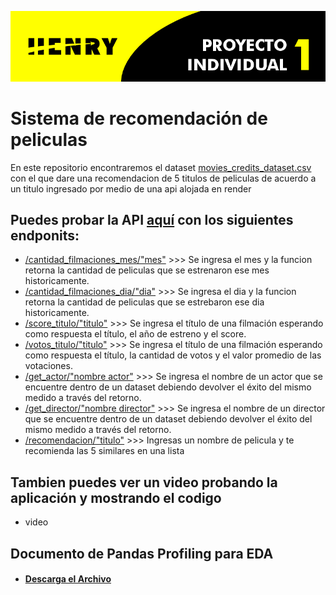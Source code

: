 ![head](https://github.com/Kapuzta/Proyecto_individual_I/blob/280f177649bb0050b6fde830ed5429593654a0a3/titulo.png)

# Sistema de recomendación de peliculas 
En este repositorio encontraremos el dataset [movies_credits_dataset.csv](https://github.com/Kapuzta/Proyecto_individual_I/blob/d6f058193841d2d50b6a575ed97ef24e00787af1/movies_credits_dataset.csv) con el que dare una recomendacion de 5 titulos de peliculas de acuerdo a un titulo ingresado por medio de una api alojada en render

## Puedes probar la API [aquí](https://movies-xvg8.onrender.com) con los siguientes endponits:
  - [/cantidad_filmaciones_mes/"mes"](https://movies-xvg8.onrender.com/cantidad_filmaciones_mes/) >>> Se ingresa el mes y la funcion retorna la cantidad de peliculas que se estrenaron ese mes historicamente.
  - [/cantidad_filmaciones_dia/"dia"](https://movies-xvg8.onrender.com/cantidad_filmaciones_dia/) >>> Se ingresa el dia y la funcion retorna la cantidad de peliculas que se estrebaron ese dia historicamente.
  - [/score_titulo/"titulo"](https://movies-xvg8.onrender.com/score_titulo/) >>> Se ingresa el título de una filmación esperando como respuesta el título, el año de estreno y el score.
  - [/votos_titulo/"titulo"](https://movies-xvg8.onrender.com/votos_titulo/) >>> Se ingresa el título de una filmación esperando como respuesta el título, la cantidad de votos y el valor promedio de las votaciones.
  - [/get_actor/"nombre actor"](https://movies-xvg8.onrender.com/get_actor/) >>> Se ingresa el nombre de un actor que se encuentre dentro de un dataset debiendo devolver el éxito del mismo medido a través del retorno.
  - [/get_director/"nombre director"](https://movies-xvg8.onrender.com/get_director/) >>> Se ingresa el nombre de un director que se encuentre dentro de un dataset debiendo devolver el éxito del mismo medido a través del retorno.
  - [/recomendacion/"titulo"](https://movies-xvg8.onrender.com/recomendacion/) >>> Ingresas un nombre de pelicula y te recomienda las 5 similares en una lista

## Tambien puedes ver un video probando la aplicación y mostrando el codigo
  - video

## Documento de Pandas Profiling para EDA
  - #### [Descarga el Archivo](https://drive.google.com/file/d/1YfNTYqnsvff3TOyV8SReJUnGUfDD6NnV/view?usp=drive_link)

